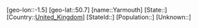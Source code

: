 ﻿---
location: [50.7,-1.5]
type: City
tags:
- geo/City


SpocWebEntityId: 35741
isDeleted: false
confidential: public

---
[geo-lon::-1.5]
[geo-lat::50.7]
[name::Yarmouth]
[State::]
[Country::[United_Kingdom](geo/Continent/Europe/United_Kingdom.md)]
[StateId::]
[Population::]
[Unknown::]


